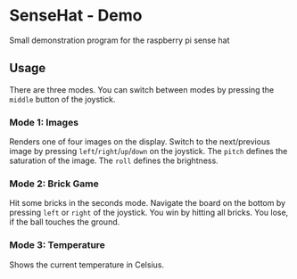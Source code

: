 # SenseHat - Demo
Small demonstration program for the raspberry pi sense hat

## Usage
There are three modes. You can switch between modes by pressing the `middle` button of the joystick.

### Mode 1: Images
Renders one of four images on the display. Switch to the next/previous image by pressing `left`/`right`/`up`/`down` on the joystick.
The `pitch` defines the saturation of the image. The `roll` defines the brightness.

### Mode 2: Brick Game
Hit some bricks in the seconds mode. Navigate the board on the bottom by pressing `left` or `right` of the joystick.
You win by hitting all bricks. You lose, if the ball touches the ground.

### Mode 3: Temperature
Shows the current temperature in Celsius.
